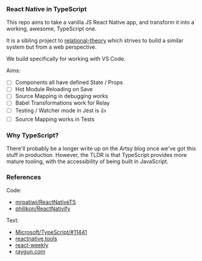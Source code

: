 ### React Native in TypeScript

This repo aims to take a vanilla JS React Native app, and transform it into a working, awesome, TypeScript one.

It is a sibling project to [relational-theory](https://github.com/alloy/relational-theory) which strives to build a similar system but from a web perspective.

We build specifically for working with VS Code.

Aims:

- [ ] Components all have defined State / Props
- [ ] Hot Module Reloading on Save
- [ ] Source Mapping in debugging works
- [ ] Babel Transformations work for Relay
- [ ] Testing / Watcher mode in Jest is 👍
- [ ] Source Mapping works in Tests

### Why TypeScript?

There'll probably be a longer write up on the Artsy blog once we've got this stuff in production. However, the TLDR is that TypeScript provides more mature tooling, with the accessibility of being built in JavaScript.

### References 

Code: 

* [mrpatiwi/ReactNativeTS](https://github.com/mrpatiwi/ReactNativeTS)
* [philikon/ReactNativify](https://github.com/philikon/ReactNativify)

Text:

* [Microsoft/TypeScript/#11441](https://github.com/Microsoft/TypeScript/issues/11441)
* [reactnative.tools](http://www.reactnative.tools/tutorials/2016/09/20/reactnative-ts/)
* [react-weekly](https://medium.com/react-weekly/react-native-and-typescript-ad57b7413ead#.vumtp0ua5)
* [raygun.com](https://raygun.com/blog/2016/07/react-native-typescript/)
